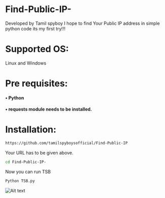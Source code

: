 # Find-Public-IP-
Developed by Tamil spyboy
I hope to find Your Public IP address in simple python code
its my first try!!!

# Supported OS:
Linux and Windows
# Pre requisites:
#### •	Python 
#### •	requests module needs to be installed.
# Installation:
``` bash
https://github.com/tamilspyboysofficial/Find-Public-IP
```
Your URL has to be given above.

``` bash
cd Find-Public-IP-
```
Now you can run TSB
``` bash
Python TSB.py
```
![Alt text](https://github.com/tamilspyboysofficial/Find-Public-IP/1.png?raw=true " Step 1")
	 


